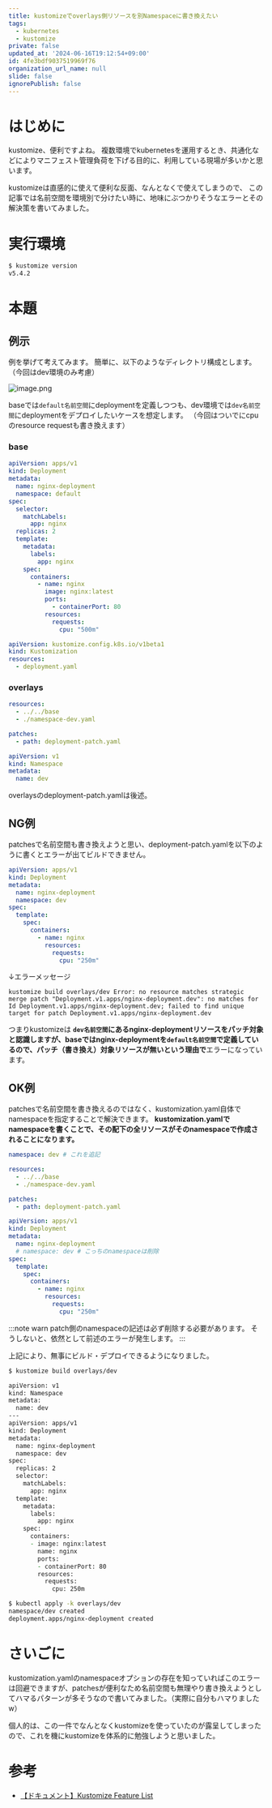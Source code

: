 ```yaml
---
title: kustomizeでoverlays側リソースを別Namespaceに書き換えたい
tags:
  - kubernetes
  - kustomize
private: false
updated_at: '2024-06-16T19:12:54+09:00'
id: 4fe3bdf9037519969f76
organization_url_name: null
slide: false
ignorePublish: false
---
```

# はじめに
kustomize、便利ですよね。
複数環境でkubernetesを運用するとき、共通化などによりマニフェスト管理負荷を下げる目的に、利用している現場が多いかと思います。

kustomizeは直感的に使えて便利な反面、なんとなくで使えてしまうので、
この記事では名前空間を環境別で分けたい時に、地味にぶつかりそうなエラーとその解決策を書いてみました。

# 実行環境

```zsh
$ kustomize version
v5.4.2
```

# 本題
## 例示
例を挙げて考えてみます。
簡単に、以下のようなディレクトリ構成とします。（今回はdev環境のみ考慮）

![image.png](https://qiita-image-store.s3.ap-northeast-1.amazonaws.com/0/577028/53d9b69c-074d-217a-ec8b-bb6d88904dfc.png)

baseでは`default名前空間`にdeploymentを定義しつつも、dev環境では`dev名前空間`にdeploymentをデプロイしたいケースを想定します。
（今回はついでにcpuのresource requestも書き換えます）


### base
```deployment.yaml
apiVersion: apps/v1
kind: Deployment
metadata:
  name: nginx-deployment
  namespace: default
spec:
  selector:
    matchLabels:
      app: nginx
  replicas: 2
  template:
    metadata:
      labels:
        app: nginx
    spec:
      containers:
        - name: nginx
          image: nginx:latest
          ports:
            - containerPort: 80
          resources:
            requests:
              cpu: "500m"
```


```kustomization.yaml
apiVersion: kustomize.config.k8s.io/v1beta1
kind: Kustomization
resources:
  - deployment.yaml
```

### overlays
```kustomization.yaml
resources:
  - ../../base
  - ./namespace-dev.yaml

patches:
  - path: deployment-patch.yaml
```

```namespace-dev.yaml
apiVersion: v1
kind: Namespace
metadata:
  name: dev
```

overlaysのdeployment-patch.yamlは後述。

## NG例
patchesで名前空間も書き換えようと思い、deployment-patch.yamlを以下のように書くとエラーが出てビルドできません。

```overlays/deployment-patch.yaml
apiVersion: apps/v1
kind: Deployment
metadata:
  name: nginx-deployment
  namespace: dev
spec:
  template:
    spec:
      containers:
        - name: nginx
          resources:
            requests:
              cpu: "250m"
```

↓エラーメッセージ

`kustomize build overlays/dev
Error: no resource matches strategic merge patch "Deployment.v1.apps/nginx-deployment.dev": no matches for Id Deployment.v1.apps/nginx-deployment.dev; failed to find unique target for patch Deployment.v1.apps/nginx-deployment.dev`

つまりkustomizeは **`dev名前空間`にあるnginx-deploymentリソースをパッチ対象と認識しますが、baseではnginx-deploymentを`default名前空間`で定義しているので、パッチ（書き換え）対象リソースが無いという理由で**エラーになっています。


## OK例
patchesで名前空間を書き換えるのではなく、kustomization.yaml自体でnamespaceを指定することで解決できます。
**kustomization.yamlでnamespaceを書くことで、その配下の全リソースがそのnamespaceで作成されることになります。**

```overlays/kustomization.yaml
namespace: dev # これを追記

resources:
  - ../../base
  - ./namespace-dev.yaml

patches:
  - path: deployment-patch.yaml
```

```overlays/deployment-patch.yaml
apiVersion: apps/v1
kind: Deployment
metadata:
  name: nginx-deployment
  # namespace: dev # こっちのnamespaceは削除
spec:
  template:
    spec:
      containers:
        - name: nginx
          resources:
            requests:
              cpu: "250m"
```

:::note warn
patch側のnamespaceの記述は必ず削除する必要があります。
そうしないと、依然として前述のエラーが発生します。
:::

上記により、無事にビルド・デプロイできるようになりました。

```zsh
$ kustomize build overlays/dev

apiVersion: v1
kind: Namespace
metadata:
  name: dev
---
apiVersion: apps/v1
kind: Deployment
metadata:
  name: nginx-deployment
  namespace: dev
spec:
  replicas: 2
  selector:
    matchLabels:
      app: nginx
  template:
    metadata:
      labels:
        app: nginx
    spec:
      containers:
      - image: nginx:latest
        name: nginx
        ports:
        - containerPort: 80
        resources:
          requests:
            cpu: 250m

$ kubectl apply -k overlays/dev
namespace/dev created
deployment.apps/nginx-deployment created
```


# さいごに
kustomization.yamlのnamespaceオプションの存在を知っていればこのエラーは回避できますが、patchesが便利なため名前空間も無理やり書き換えようとしてハマるパターンが多そうなので書いてみました。（実際に自分もハマりましたw）

個人的は、この一件でなんとなくkustomizeを使っていたのが露呈してしまったので、これを機にkustomizeを体系的に勉強しようと思いました。


# 参考
- [【ドキュメント】Kustomize Feature List](https://kubernetes.io/docs/tasks/manage-kubernetes-objects/kustomization/#kustomize-feature-list)
